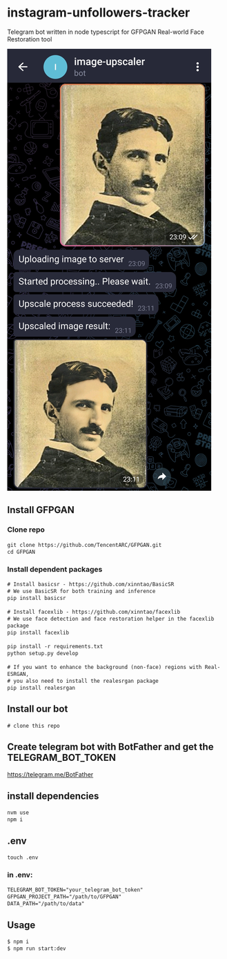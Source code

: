 # instagram-unfollowers-tracker
Telegram bot written in node typescript for GFPGAN Real-world Face Restoration tool

![telegram_bot_usage_example](https://github.com/Harduex/GFPGAN_telegram_bot/blob/master/docs/telegram_bot_usage_example.jpg?raw=true "Example Usage")

## Install GFPGAN

### Clone repo
```
git clone https://github.com/TencentARC/GFPGAN.git
cd GFPGAN
```
### Install dependent packages
```
# Install basicsr - https://github.com/xinntao/BasicSR
# We use BasicSR for both training and inference
pip install basicsr

# Install facexlib - https://github.com/xinntao/facexlib
# We use face detection and face restoration helper in the facexlib package
pip install facexlib

pip install -r requirements.txt
python setup.py develop

# If you want to enhance the background (non-face) regions with Real-ESRGAN,
# you also need to install the realesrgan package
pip install realesrgan
```

## Install our bot
```
# clone this repo
```

## Create telegram bot with BotFather and get the TELEGRAM_BOT_TOKEN
https://telegram.me/BotFather

## install dependencies
```
nvm use
npm i
```

## .env
```
touch .env
```

### in .env:

```
TELEGRAM_BOT_TOKEN="your_telegram_bot_token"
GFPGAN_PROJECT_PATH="/path/to/GFPGAN"
DATA_PATH="/path/to/data"
```

## Usage
```
$ npm i
$ npm run start:dev
```
